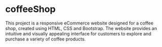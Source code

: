 # coffeeShop
This project is a responsive eCommerce website designed for a coffee shop, created using HTML, CSS and Bootstrap. The website provides an intuitive and visually appealing interface for customers to explore and purchase a variety of coffee products.
